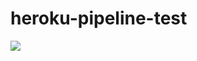 # heroku-pipeline-test 
![](https://img.shields.io/github/workflow/status/VitorGois/heroku-pipeline-test/maven)
